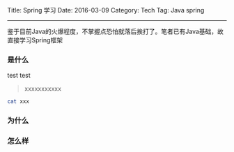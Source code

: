 Title: Spring 学习
Date: 2016-03-09
Category: Tech
Tag: Java spring

-------
鉴于目前Java的火爆程度，不掌握点恐怕就落后挨打了。笔者已有Java基础，故直接学习Spring框架
### 是什么
test test
> xxxxxxxxxxx
```bash
cat xxx
```
### 为什么
### 怎么样
